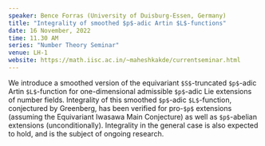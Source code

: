 ```yaml
---
speaker: Bence Forras (University of Duisburg-Essen, Germany)
title: "Integrality of smoothed $p$-adic Artin $L$-functions"
date: 16 November, 2022
time: 11.30 AM
series: "Number Theory Seminar"
venue: LH-1
website: https://math.iisc.ac.in/~maheshkakde/currentseminar.html
---
```


We introduce a smoothed version of the equivariant `$S$`-truncated
`$p$`-adic Artin `$L$`-function for one-dimensional admissible `$p$`-adic Lie
extensions of number fields. Integrality of this smoothed `$p$`-adic
`$L$`-function, conjectured by Greenberg, has been verified for pro-`$p$`
extensions (assuming the Equivariant Iwasawa Main Conjecture) as well as
`$p$`-abelian extensions (unconditionally). Integrality in the general case
is also expected to hold, and is the subject of ongoing research.
